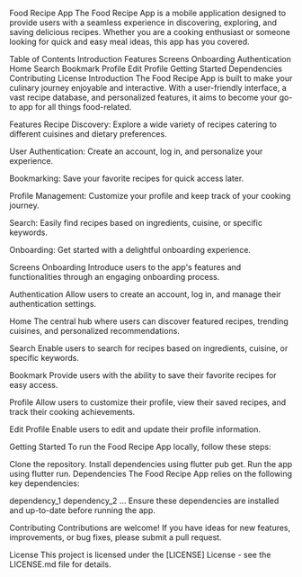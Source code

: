 Food Recipe App
The Food Recipe App is a mobile application designed to provide users with a seamless experience in discovering, exploring, and saving delicious recipes. Whether you are a cooking enthusiast or someone looking for quick and easy meal ideas, this app has you covered.

Table of Contents
Introduction
Features
Screens
Onboarding
Authentication
Home
Search
Bookmark
Profile
Edit Profile
Getting Started
Dependencies
Contributing
License
Introduction
The Food Recipe App is built to make your culinary journey enjoyable and interactive. With a user-friendly interface, a vast recipe database, and personalized features, it aims to become your go-to app for all things food-related.

Features
Recipe Discovery: Explore a wide variety of recipes catering to different cuisines and dietary preferences.

User Authentication: Create an account, log in, and personalize your experience.

Bookmarking: Save your favorite recipes for quick access later.

Profile Management: Customize your profile and keep track of your cooking journey.

Search: Easily find recipes based on ingredients, cuisine, or specific keywords.

Onboarding: Get started with a delightful onboarding experience.

Screens
Onboarding
Introduce users to the app's features and functionalities through an engaging onboarding process.

Authentication
Allow users to create an account, log in, and manage their authentication settings.

Home
The central hub where users can discover featured recipes, trending cuisines, and personalized recommendations.

Search
Enable users to search for recipes based on ingredients, cuisine, or specific keywords.

Bookmark
Provide users with the ability to save their favorite recipes for easy access.

Profile
Allow users to customize their profile, view their saved recipes, and track their cooking achievements.

Edit Profile
Enable users to edit and update their profile information.

Getting Started
To run the Food Recipe App locally, follow these steps:

Clone the repository.
Install dependencies using flutter pub get.
Run the app using flutter run.
Dependencies
The Food Recipe App relies on the following key dependencies:

dependency_1
dependency_2
...
Ensure these dependencies are installed and up-to-date before running the app.

Contributing
Contributions are welcome! If you have ideas for new features, improvements, or bug fixes, please submit a pull request.

License
This project is licensed under the [LICENSE] License - see the LICENSE.md file for details.
